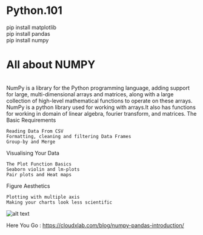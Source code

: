 # Python.101
pip install matplotlib
</br>
pip install pandas
</br>
pip install numpy
</br>
# All about NUMPY
</br>
NumPy is a library for the Python programming language, adding support for large, multi-dimensional arrays and matrices, along with a large collection of high-level mathematical functions to operate on these arrays.
</br>
NumPy is a python library used for working with arrays.It also has functions for working in domain of linear algebra, fourier transform, and matrices.
The Basic Requirements

    Reading Data From CSV
    Formatting, cleaning and filtering Data Frames
    Group-by and Merge

Visualising Your Data

    The Plot Function Basics
    Seaborn violin and lm-plots
    Pair plots and Heat maps

Figure Aesthetics

    Plotting with multiple axis
    Making your charts look less scientific

![alt text](https://cloudxlab.com/blog/wp-content/uploads/2017/12/numpypandasfeatureimage-3.png)

Here You Go : https://cloudxlab.com/blog/numpy-pandas-introduction/
